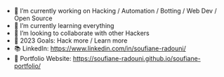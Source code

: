 - 🔭 I’m currently working on Hacking / Automation / Botting / Web Dev / Open Source
- 🌱 I’m currently learning everything 
- 👯 I’m looking to collaborate with other Hackers
- 🥅 2023 Goals: Hack more / Learn more
- 📚 LinkedIn: https://www.linkedin.com/in/soufiane-radouni/
- 💼 Portfolio Website: https://soufiane-radouni.github.io/soufiane-portfolio/


